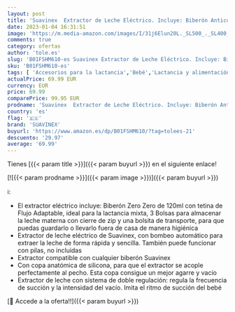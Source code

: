 ```yaml
---
layout: post
title: 'Suavinex  Extractor de Leche Eléctrico. Incluye: Biberón Anticólico Zero Zero de 120ml con Tetina de Flujo Adaptable + 3 Bolsas para Leche + Bolsa de Transporte. Con Sistema Doble de Regulación'
date: 2023-01-04 16:31:51
image: 'https://m.media-amazon.com/images/I/31j6Elun20L._SL500_._SL400_.jpg'
comments: true
category: ofertas
author: 'tole.es'
slug: 'B01FSHM610-es Suavinex Extractor de Leche Eléctrico. Incluye: Biberón...'
sku: 'B01FSHM610-es'
tags: [ 'Accesorios para la lactancia','Bebé','Lactancia y alimentación','Sacaleches','biberón','suavinex','🇪🇸', ]
actualPrice: 69.99 EUR
currency: EUR
price: 69.99
comparePrice: 99.95 EUR
prodname: 'Suavinex  Extractor de Leche Eléctrico. Incluye: Biberón Anticólico Zero Zero de 120ml con Tetina de Flujo Adaptable + 3 Bolsas para Leche + Bolsa de Transporte. Con Sistema Doble de Regulación'
country: 'es'
flag: '🇪🇸'
brand: 'SUAVINEX'
buyurl: 'https://www.amazon.es/dp/B01FSHM610/?tag=tolees-21'
descuento: '29.97'
average: '69.99'
---
```


Tienes [{{< param title >}}]({{< param buyurl >}}) en el siguiente enlace!

[![{{< param prodname >}}]({{< param image >}})]({{< param buyurl >}})

ℹ️:

- El extractor eléctrico incluye: Biberón Zero Zero de 120ml con tetina de Flujo Adaptable, ideal para la lactancia mixta, 3 Bolsas para almacenar la leche materna con cierre de zip y una bolsita de transporte, para que puedas guardarlo o llevarlo fuera de casa de manera higiénica
- Extractor de leche eléctrico de Suavinex, con bombeo automático para extraer la leche de forma rápida y sencilla. También puede funcionar con pilas, no incluidas
- Extractor compatible con cualquier biberón Suavinex
- Con copa anatómica de silicona, para que el extractor se acople perfectamente al pecho. Esta copa consigue un mejor agarre y vacío
- Extractor de leche con sistema de doble regulación: regula la frecuencia de succión y la intensidad del vacío. Imita el ritmo de succión del bebé

[🛒 Accede a la oferta!!]({{< param buyurl >}})
